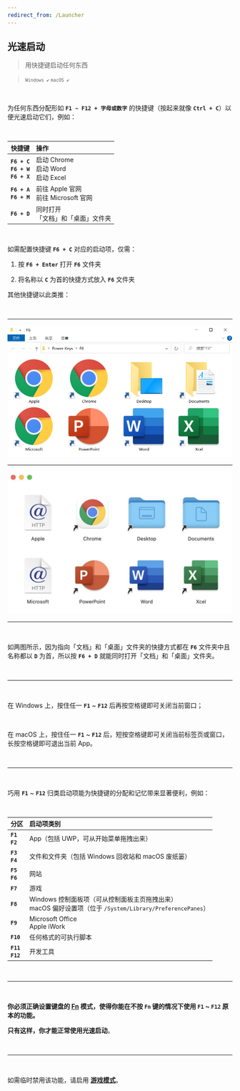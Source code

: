 ```yaml
---
redirect_from: /Launcher
---
```


## 光速启动

> 用快捷键启动任何东西

> <small>`Windows ✔` `macOS ✔` </small>

<br>

为任何东西分配形如 **`F1 ~ F12 + 字母或数字`** 的快捷键（按起来就像 **`Ctrl + C`**）以便光速启动它们，例如：

<br>

|                    快捷键                    | 操作                                    |
| :------------------------------------------: | :-------------------------------------- |
| **`F6 + C`**<br>**`F6 + W`**<br>**`F6 + X`** | 启动 Chrome<br>启动 Word <br>启动 Excel |
|         **`F6 + A`**<br>**`F6 + M`**         | 前往 Apple 官网<br>前往 Microsoft 官网  |
|                 **`F6 + D`**                 | 同时打开<br>「文档」和「桌面」文件夹    |

<br>

如需配置快捷键 **`F6 + C`** 对应的启动项，仅需：

1. 按 **`F6 + Enter`** 打开 **`F6`** 文件夹

2. 将名称以 **`C`** 为首的快捷方式放入 **`F6`** 文件夹

其他快捷键以此类推：

<br>

---

![光速启动 for Windows](/Windows.png)

---

![光速启动 for macOS](/macOS.jpg)

---

<br>

如两图所示，因为指向「文档」和「桌面」文件夹的快捷方式都在 **`F6`** 文件夹中且名称都以 **`D`** 为首，所以按 **`F6 + D`** 就能同时打开「文档」和「桌面」文件夹。

<br>

---

<br>

在 Windows 上，按住任一 **`F1`** ~ **`F12`** 后再按空格键即可关闭当前窗口；

<br>

在 macOS 上，按住任一 **`F1`** ~ **`F12`** 后，短按空格键即可关闭当前标签页或窗口，长按空格键即可退出当前 App。

<br>

---

<br>

巧用 **`F1`** ~ **`F12`** 归类启动项能为快捷键的分配和记忆带来显著便利，例如：

<br>

| 分区                   | 启动项类别                                                                                                   |
| :--------------------- | :----------------------------------------------------------------------------------------------------------- |
| **`F1`**<br>**`F2`**   | App（包括 UWP，可从开始菜单拖拽出来）                                                                        |
| **`F3`**<br>**`F4`**   | 文件和文件夹（包括 Windows 回收站和 macOS 废纸篓）                                                           |
| **`F5`**<br>**`F6`**   | 网站                                                                                                         |
| **`F7`**               | 游戏                                                                                                         |
| **`F8`**               | Windows 控制面板项（可从控制面板主页拖拽出来）<br>macOS 偏好设置项（位于 `/System/Library/PreferencePanes`） |
| **`F9`**               | Microsoft Office<br>Apple iWork                                                                              |
| **`F10`**              | 任何格式的可执行脚本                                                                                         |
| **`F11`**<br>**`F12`** | 开发工具                                                                                                     |

<br>

---

<br>

**你必须正确设置键盘的 [Fn](https://www.baidu.com/s?wd=Fn键) 模式，使得你能在不按 `Fn` 键的情况下使用 `F1` ~ `F12` 原本的功能。**

**只有这样，你才能正常使用光速启动**。

<br>

---

<br>

如需临时禁用该功能，请启用 [**游戏模式**](/game)。
